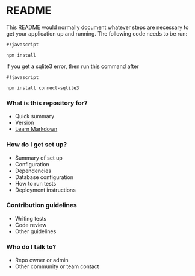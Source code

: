 # README #

This README would normally document whatever steps are necessary to get your application up and running.
The following code needs to be run:

```
#!javascript

npm install
```
If you get a sqlite3 error, then run this command after


```
#!javascript

npm install connect-sqlite3
```



### What is this repository for? ###

* Quick summary
* Version
* [Learn Markdown](https://bitbucket.org/tutorials/markdowndemo)

### How do I get set up? ###

* Summary of set up
* Configuration
* Dependencies
* Database configuration
* How to run tests
* Deployment instructions

### Contribution guidelines ###

* Writing tests
* Code review
* Other guidelines

### Who do I talk to? ###

* Repo owner or admin
* Other community or team contact